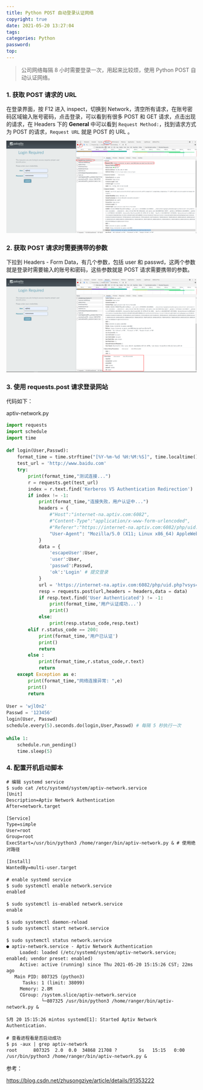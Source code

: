 ```yaml
---
title: Python POST 自动登录认证网络
copyright: true
date: 2021-05-20 13:27:04
tags:
categories: Python
password:
top:
---
```




> 公司网络每隔 8 小时需要登录一次，用起来比较烦，使用 Python POST 自动认证网络。

<!--more-->

### 1. 获取 POST 请求的 URL

在登录界面，按 F12 进入 inspect，切换到 Network，清空所有请求，在账号密码区域输入账号密码，点击登录，可以看到有很多 POST 和 GET 请求，点击出现的请求，在 Headers 下的 **General** 中可以看到 `Request Method:`，找到请求方式为 POST 的请求，`Request URL` 就是 POST 的 URL 。

![getPostUrl](https://raw.githubusercontent.com/rangerzhou/ImageHosting/master/blog_resource/2021/getPostUrl.png)

### 2. 获取 POST 请求时需要携带的参数

下拉到 Headers - Form Data，有几个参数，包括 user 和 passwd，这两个参数就是登录时需要输入的账号和密码，这些参数就是 POST 请求需要携带的参数。

![getFormData](https://raw.githubusercontent.com/rangerzhou/ImageHosting/master/blog_resource/2021/getFormData.png)

### 3. 使用 requests.post 请求登录网站

代码如下：

aptiv-network.py

``` python
import requests
import schedule
import time

def login(User,Passwd):
	format_time = time.strftime("[%Y-%m-%d %H:%M:%S]", time.localtime())
	test_url = 'http://www.baidu.com'
	try:
		print(format_time,"测试连接...")
		r = requests.get(test_url)
		index = r.text.find('Kerberos V5 Authentication Redirection')
		if index != -1:
			print(format_time,"连接失败，用户认证中...")
			headers = {
				#"Host":"internet-na.aptiv.com:6082",
				#"Content-Type":"application/x-www-form-urlencoded",
				#"Referer":"https://internet-na.aptiv.com:6082/php/uid.php?vsys=2&rule=73",
    			"User-Agent": "Mozilla/5.0 (X11; Linux x86_64) AppleWebKit/537.36 (KHTML, like Gecko) Chrome/90.0.4430.212 Safari/537.36"
    		}
			data = {
				'escapeUser':User,
				'user':User,
				'passwd':Passwd,
				'ok':'Login' # 提交登录
			}
			url = 'https://internet-na.aptiv.com:6082/php/uid.php?vsys=2&rule=73'
			resp = requests.post(url,headers = headers,data = data)
			if resp.text.find('User Authenticated') != -1:
				print(format_time,'用户认证成功...')
				print()
			else:
				print(resp.status_code,resp.text)
		elif r.status_code == 200:
			print(format_time,'用户已认证')
			print()
			return
		else :
			print(format_time,r.status_code,r.text)
			return
	except Exception as e:
		print(format_time,"网络连接异常: ",e)
		print()
		return

User = 'wjl0n2'
Passwd = '123456'
login(User, Passwd)
schedule.every(5).seconds.do(login,User,Passwd) # 每隔 5 秒执行一次

while 1:
	schedule.run_pending()
	time.sleep(5) 
```

### 4. 配置开机启动脚本

``` shell
# 编辑 systemd service
$ sudo cat /etc/systemd/system/aptiv-network.service
[Unit]
Description=Aptiv Network Authentication
After=network.target

[Service]
Type=simple
User=root
Group=root
ExecStart=/usr/bin/python3 /home/ranger/bin/aptiv-network.py & # 使用绝对路径

[Install]
WantedBy=multi-user.target

# enable systemd service
$ sudo systemctl enable network.service
enabled

$ sudo systemctl is-enabled network.service
enable

$ sudo systemctl daemon-reload
$ sudo systemctl start network.service

$ sudo systemctl status network.service
● aptiv-network.service - Aptiv Network Authentication
     Loaded: loaded (/etc/systemd/system/aptiv-network.service; enabled; vendor preset: enabled)
     Active: active (running) since Thu 2021-05-20 15:15:26 CST; 22ms ago
   Main PID: 807325 (python3)
      Tasks: 1 (limit: 38099)
     Memory: 2.8M
     CGroup: /system.slice/aptiv-network.service
             └─807325 /usr/bin/python3 /home/ranger/bin/aptiv-network.py &

5月 20 15:15:26 mintos systemd[1]: Started Aptiv Network Authentication.

# 查看进程看是否启动成功
$ ps -aux | grep aptiv-network                      
root      807325  2.0  0.0  34868 21708 ?        Ss   15:15   0:00 /usr/bin/python3 /home/ranger/bin/aptiv-network.py &
```





参考：

https://blog.csdn.net/zhusongziye/article/details/91353222
